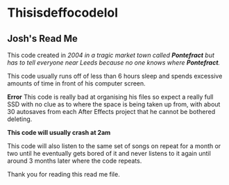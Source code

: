 # Thisisdeffocodelol

## Josh's Read Me

This code created in *2004 in a tragic market town called **Pontefract** but has to tell everyone near Leeds because no one knows where **Pontefract**.*

This code usually runs off of less than 6 hours sleep and spends excessive amounts of time in front of his computer screen.

**Error** This code is really bad at organising his files so expect a really full SSD with no clue as to where the space is being taken up from, with about 30 autosaves from each After Effects project that he cannot be bothered deleting.

**This code will usually crash at 2am**

This code will also listen to the same set of songs on repeat for a month or two until he eventually gets bored of it and never listens to it again until around 3 months later where the code repeats.

Thank you for reading this read me file.

